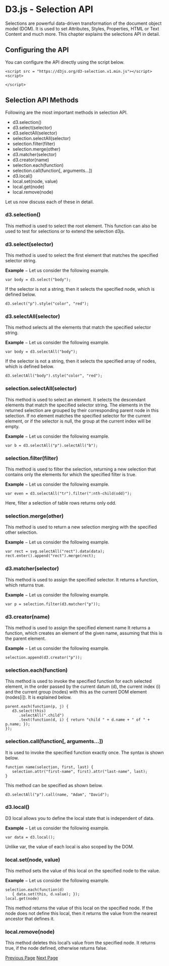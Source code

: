 # D3.js - Selection API
Selections are powerful data-driven transformation of the document object model (DOM). It is used to set Attributes, Styles, Properties, HTML or Text Content and much more. This chapter explains the selections API in detail.

## Configuring the API
You can configure the API directly using the script below.

```
<script src = "https://d3js.org/d3-selection.v1.min.js"></script>
<script>

</script>
```
## Selection API Methods
Following are the most important methods in selection API.

   * d3.selection()
   * d3.select(selector)
   * d3.selectAll(selector)
   * selection.selectAll(selector)
   * selection.filter(filter)
   * selection.merge(other)
   * d3.matcher(selector)
   * d3.creator(name)
   * selection.each(function)
   * selection.call(function[, arguments…])
   * d3.local()
   * local.set(node, value)
   * local.get(node)
   * local.remove(node)

Let us now discuss each of these in detail.

### d3.selection()
This method is used to select the root element. This function can also be used to test for selections or to extend the selection d3js.

### d3.select(selector)
This method is used to select the first element that matches the specified selector string.

**Example** − Let us consider the following example.

```
var body = d3.select("body");
```
If the selector is not a string, then it selects the specified node, which is defined below.

```
d3.select("p").style("color", "red");
```
### d3.selectAll(selector)
This method selects all the elements that match the specified selector string.

**Example** − Let us consider the following example.

```
var body = d3.selectAll("body");
```
If the selector is not a string, then it selects the specified array of nodes, which is defined below.

```
d3.selectAll("body").style("color", "red");
```
### selection.selectAll(selector)
This method is used to select an element. It selects the descendant elements that match the specified selector string. The elements in the returned selection are grouped by their corresponding parent node in this selection. If no element matches the specified selector for the current element, or if the selector is null, the group at the current index will be empty.

**Example** − Let us consider the following example.

```
var b = d3.selectAll("p").selectAll("b");
```
### selection.filter(filter)
This method is used to filter the selection, returning a new selection that contains only the elements for which the specified filter is true.

**Example** − Let us consider the following example.

```
var even = d3.selectAll("tr").filter(":nth-child(odd)");
```
Here, filter a selection of table rows returns only odd.

### selection.merge(other)
This method is used to return a new selection merging with the specified other selection.

**Example** − Let us consider the following example.

```
var rect = svg.selectAll("rect").data(data);
rect.enter().append("rect").merge(rect);
```
### d3.matcher(selector)
This method is used to assign the specified selector. It returns a function, which returns true.

**Example** − Let us consider the following example.

```
var p = selection.filter(d3.matcher("p"));
```
### d3.creator(name)
This method is used to assign the specified element name It returns a function, which creates an element of the given name, assuming that this is the parent element.

**Example** − Let us consider the following example.

```
selection.append(d3.creator("p"));
```
### selection.each(function)
This method is used to invoke the specified function for each selected element, in the order passed by the current datum (d), the current index (i) and the current group (nodes) with this as the current DOM element (nodes[i]). It is explained below.

```
parent.each(function(p, j) {
   d3.select(this)
      .selectAll(".child")
      .text(function(d, i) { return "child " + d.name + " of " + p.name; });
});
```
### selection.call(function[, arguments…])
It is used to invoke the specified function exactly once. The syntax is shown below.

```
function name(selection, first, last) {
   selection.attr("first-name", first).attr("last-name", last);
}
```
This method can be specified as shown below.

```
d3.selectAll("p").call(name, "Adam", "David");
```
### d3.local()
D3 local allows you to define the local state that is independent of data.

**Example** − Let us consider the following example.

```
var data = d3.local();
```
Unlike var, the value of each local is also scoped by the DOM.

### local.set(node, value)
This method sets the value of this local on the specified node to the value.

**Example** − Let us consider the following example.

```
selection.each(function(d) 
   { data.set(this, d.value); });
local.get(node)
```
This method returns the value of this local on the specified node. If the node does not define this local, then it returns the value from the nearest ancestor that defines it.

### local.remove(node)
This method deletes this local’s value from the specified node. It returns true, if the node defined, otherwise returns false.


[Previous Page](../d3js/d3js_collections_api.md) [Next Page](../d3js/d3js_paths_api.md) 
